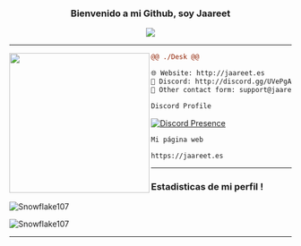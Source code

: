 <h3 align = 'center'>Bienvenido a mi Github, soy Jaareet</h3>

<p align="center">
  <img src="https://readme-typing-svg.herokuapp.com/?center=true&vCenter=true&color=cb204c&width=500&lines=Bienvenido" />
</p>

<hr>
<img align="left" height="250" src="https://jaareet.es/img/logo.png"/>

```diff
@@ ./Desk @@

🌐 Website: http://jaareet.es
🧿 Discord: http://discord.gg/UVePgAXQPm
📩 Other contact form: support@jaareet.es
```

<div>
  <div>
  
```diff
Discord Profile
```
<!-- [![Discord Presence](https://lanyard-profile-readme.vercel.app/api/886670803234594856)](https://discord.com/users/710608592100917420) -->

[![Discord Presence](https://lanyard-profile-readme.vercel.app/api/710608592100917420?&animated=true&borderRadius=25px&idleMessage=Sin%20%ninguna%20actividad)](https://discord.com/users/710608592100917420)
    
    
    
```diff
Mi página web
```
    
```diff
https://jaareet.es
```
    
<hr>
    


### Estadisticas de mi perfil !

![Snowflake107](https://github-readme-stats.vercel.app/api?username=Jaareet&show_icons=true&theme=tokyonight&hide=["issues"])

![Snowflake107](https://github-readme-stats.vercel.app/api/top-langs?username=Jaareet&show_icons=true&theme=tokyonight&layout=compact)
    
<hr>
